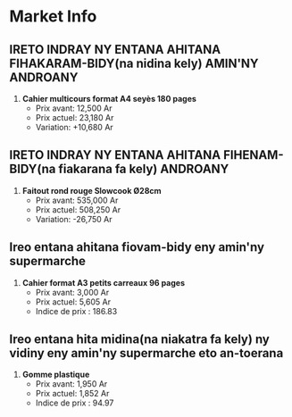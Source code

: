# Market Info

## IRETO INDRAY NY ENTANA AHITANA FIHAKARAM-BIDY(na nidina kely) AMIN'NY ANDROANY

1. **Cahier multicours format A4 seyès 180 pages**
   - Prix avant: 12,500 Ar
   - Prix actuel: 23,180 Ar
   - Variation: +10,680 Ar

## IRETO INDRAY NY ENTANA AHITANA FIHENAM-BIDY(na fiakarana fa kely) ANDROANY

1. **Faitout rond rouge Slowcook Ø28cm**
   - Prix avant: 535,000 Ar
   - Prix actuel: 508,250 Ar
   - Variation: -26,750 Ar

## Ireo entana ahitana fiovam-bidy eny amin'ny supermarche

1. **Cahier format A3 petits carreaux 96 pages**
   - Prix avant: 3,000 Ar
   - Prix actuel: 5,605 Ar
   - Indice de prix : 186.83

## Ireo entana hita midina(na niakatra fa kely) ny vidiny eny amin'ny supermarche eto an-toerana

1. **Gomme plastique**
   - Prix avant: 1,950 Ar
   - Prix actuel: 1,852 Ar
   - Indice de prix : 94.97


